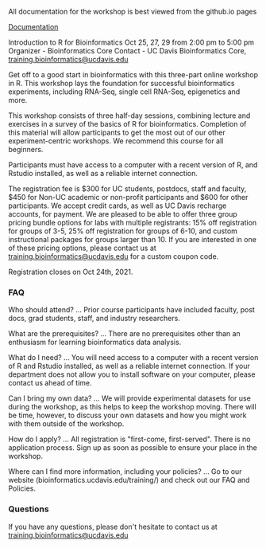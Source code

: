 All documentation for the workshop is best viewed from the github.io pages

[Documentation](https://ucdavis-bioinformatics-training.github.io/2021-Oct-Introduction-to-R-for-Bioinformatics/)

Introduction to R for Bioinformatics
Oct 25, 27, 29 from 2:00 pm to 5:00 pm
Organizer - Bioinformatics Core
Contact - UC Davis Bioinformatics Core, training.bioinformatics@ucdavis.edu

Get off to a good start in bioinformatics with this three-part online workshop in R. This workshop lays the foundation for successful bioinformatics experiments, including RNA-Seq, single cell RNA-Seq, epigenetics and more.

This workshop consists of three half-day sessions, combining lecture and exercises in a survey of the basics of R for bioinformatics. Completion of this material will allow participants to get the most out of our other experiment-centric workshops. We recommend this course for all beginners.

Participants must have access to a computer with a recent version of R, and Rstudio installed, as well as a reliable internet connection.

The registration fee is $300 for UC students, postdocs, staff and faculty, $450 for Non-UC academic or non-profit participants and $600 for other participants. We accept credit cards, as well as UC Davis recharge accounts, for payment. We are pleased to be able to offer three group pricing bundle options for labs with multiple registrants: 15% off registration for groups of 3-5, 25% off registration for groups of 6-10, and custom instructional packages for groups larger than 10. If you are interested in one of these pricing options, please contact us at training.bioinformatics@ucdavis.edu for a custom coupon code.

Registration closes on Oct 24th, 2021.


### FAQ

Who should attend? ... Prior course participants have included faculty, post docs, grad students, staff, and industry researchers.

What are the prerequisites? ... There are no prerequisites other than an enthusiasm for learning bioinformatics data analysis.

What do I need? ... You will need access to a computer with a recent version of R and Rstudio installed, as well as a reliable internet connection. If your department does not allow you to install software on your computer, please contact us ahead of time.

Can I bring my own data? ... We will provide experimental datasets for use during the workshop, as this helps to keep the workshop moving. There will be time, however, to discuss your own datasets and how you might work with them outside of the workshop.

How do I apply? ... All registration is "first-come, first-served". There is no application process.  Sign up as soon as possible to ensure your place in the workshop.

Where can I find more information, including your policies? ... Go to our website (bioinformatics.ucdavis.edu/training/) and check out our FAQ and Policies.

### Questions

If you have any questions, please don't hesitate to contact us at training.bioinformatics@ucdavis.edu

